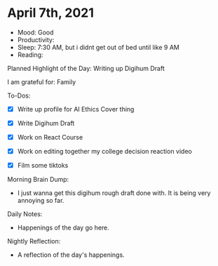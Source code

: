 # April 7th, 2021

- Mood: Good
- Productivity: 
- Sleep: 7:30 AM, but i didnt get out of bed until like 9 AM
- Reading: 

Planned Highlight of the Day: Writing up Digihum Draft

I am grateful for: Family

To-Dos:
- [x] Write up profile for AI Ethics Cover thing
- [x] Write Digihum Draft
- [x] Work on React Course
- [x] Work on editing together my college decision reaction video
- [x] Film some tiktoks


Morning Brain Dump:
- I just wanna get this digihum rough draft done with. It is being very annoying so far.

Daily Notes:
- Happenings of the day go here.


Nightly Reflection: 
- A reflection of the day's happenings.






